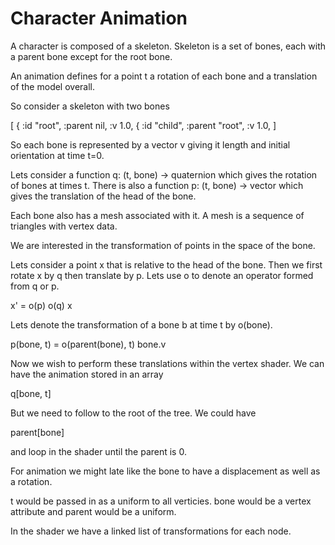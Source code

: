 # Character Animation

A character is composed of a skeleton. Skeleton is a set of bones,
each with a parent bone except for the root bone.

An animation defines for a point t a rotation of each bone and a
translation of the model overall.

So consider a skeleton with two bones

  [ { :id "root", :parent nil, 
      :v 1.0, 
    { :id "child", :parent "root", 
      :v 1.0,  ]

So each bone is represented by a vector v giving it length and initial
orientation at time t=0.

Lets consider a function q: (t, bone) -> quaternion which gives the
rotation of bones at times t. There is also a function p: (t, bone) ->
vector which gives the translation of the head of the bone. 

Each bone also has a mesh associated with it. A mesh is a sequence of
triangles with vertex data.

We are interested in the transformation of points in the space of the
bone.

Lets consider a point x that is relative to the head of the bone. Then
we first rotate x by q then translate by p. Lets use o to denote an
operator formed from q or p.

 x' = o(p) o(q) x

Lets denote the transformation of a bone b at time t by o(bone).

 p(bone, t) = o(parent(bone), t) bone.v

Now we wish to perform these translations within the vertex shader. We
can have the animation stored in an array

  q[bone, t]

But we need to follow to the root of the tree. We could have

  parent[bone]

and loop in the shader until the parent is 0. 

For animation we might late like the bone to have a displacement as
well as a rotation.

t would be passed in as a uniform to all verticies. bone would be a
vertex attribute and parent would be a uniform.

In the shader we have a linked list of transformations for each node.







  
